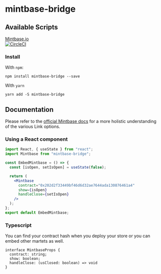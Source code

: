 # mintbase-bridge

## Available Scripts

[Mintbase.io](https://mintbase.io)  
[![CircleCI](https://circleci.com/gh/Mintbase/mintbase-bridge.svg?style=svg)](https://circleci.com/gh/Mintbase/mintbase-bridge)

### Install

With `npm`:

```
npm install mintbase-bridge --save
```

With `yarn`

```
yarn add -S mintbase-bridge
```

## Documentation

Please refer to the [official Mintbase docs](https://docs.mintbase.io/developers) for
a more holistic understanding of the various Link options.

### Using a React component

```jsx
import React, { useState } from "react";
import Mintbase from "mintbase-bridge";

const EmbedMintbase = () => {
  const [isOpen, setIsOpen] = useState(false);

  return (
    <Mintbase
      contract="0x202d2f33449bf46d6d32ae7644ada130876461a4"
      show={isOpen}
      handleClose={setIsOpen}
    />
  );
};
export default EmbedMintbase;
```

### Typescript

You can find your contract hash when you deploy your store or you can embed other martets as well.

```
interface MintbaseProps {
  contract: string;
  show: boolean;
  handleClose: (usClosed: boolean) => void
}
```
